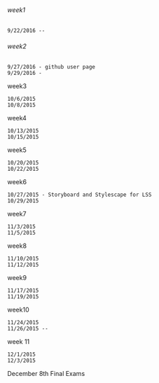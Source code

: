 ###### week1
```
9/22/2016 --
```
###### week2
```
9/27/2016 - github user page
9/29/2016 - 
```
week3
```
10/6/2015
10/8/2015
```
week4
```
10/13/2015
10/15/2015
```
week5
```
10/20/2015
10/22/2015
```
week6
```
10/27/2015 - Storyboard and Stylescape for LSS
10/29/2015
```
week7
```
11/3/2015
11/5/2015
```
week8
```
11/10/2015
11/12/2015
```
week9
```
11/17/2015
11/19/2015
```
week10
```
11/24/2015
11/26/2015 --
```
week 11
```
12/1/2015
12/3/2015
```
December 8th Final Exams 










































































































































































































